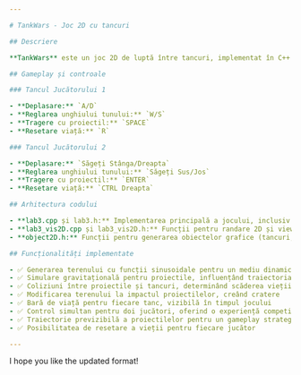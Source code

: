 ```yaml
---

# TankWars - Joc 2D cu tancuri

## Descriere

**TankWars** este un joc 2D de luptă între tancuri, implementat în C++ folosind OpenGL. Jocul implică doi jucători care controlează tancuri poziționate pe un teren generat procedural și încearcă să se elimine reciproc.

## Gameplay și controale

### Tancul Jucătorului 1

- **Deplasare:** `A/D`
- **Reglarea unghiului tunului:** `W/S`
- **Tragere cu proiectil:** `SPACE`
- **Resetare viață:** `R`

### Tancul Jucătorului 2

- **Deplasare:** `Săgeți Stânga/Dreapta`
- **Reglarea unghiului tunului:** `Săgeți Sus/Jos`
- **Tragere cu proiectil:** `ENTER`
- **Resetare viață:** `CTRL Dreapta`

## Arhitectura codului

- **lab3.cpp și lab3.h:** Implementarea principală a jocului, inclusiv terenul, logica proiectilelor și coliziunile.
- **lab3_vis2D.cpp și lab3_vis2D.h:** Funcții pentru randare 2D și viewport.
- **object2D.h:** Funcții pentru generarea obiectelor grafice (tancuri, proiectile, teren etc.).

## Funcționalități implementate

- ✅ Generarea terenului cu funcții sinusoidale pentru un mediu dinamic
- ✅ Simulare gravitațională pentru proiectile, influențând traiectoria acestora
- ✅ Coliziuni între proiectile și tancuri, determinând scăderea vieții
- ✅ Modificarea terenului la impactul proiectilelor, creând cratere
- ✅ Bară de viață pentru fiecare tanc, vizibilă în timpul jocului
- ✅ Control simultan pentru doi jucători, oferind o experiență competitivă
- ✅ Traiectorie previzibilă a proiectilelor pentru un gameplay strategic
- ✅ Posibilitatea de resetare a vieții pentru fiecare jucător

---
```


I hope you like the updated format!
